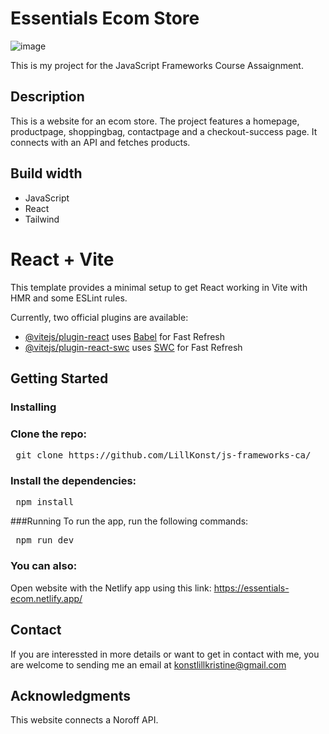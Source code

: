 # Essentials Ecom Store
![image](https://github.com/user-attachments/assets/e66fd74c-aff9-4d4c-bf9d-6d1e4c58b46e)

This is my project for the JavaScript Frameworks Course Assaignment.  

## Description
This is a website for an ecom store. The project features a homepage, productpage, shoppingbag, contactpage and a checkout-success page. It connects with an API and fetches products.

## Build width
- JavaScript
- React
- Tailwind

# React + Vite

This template provides a minimal setup to get React working in Vite with HMR and some ESLint rules.

Currently, two official plugins are available:

- [@vitejs/plugin-react](https://github.com/vitejs/vite-plugin-react/blob/main/packages/plugin-react/README.md) uses [Babel](https://babeljs.io/) for Fast Refresh
- [@vitejs/plugin-react-swc](https://github.com/vitejs/vite-plugin-react-swc) uses [SWC](https://swc.rs/) for Fast Refresh

## Getting Started
### Installing

### Clone the repo:

<pre> git clone https://github.com/LillKonst/js-frameworks-ca/ </pre>

### Install the dependencies:

<pre> npm install </pre>

###Running
To run the app, run the following commands:

<pre> npm run dev </pre>

### You can also: 
 Open website with the Netlify app using this link: https://essentials-ecom.netlify.app/

## Contact 
If you are interessted in more details or want to get in contact with me, you are welcome to sending me an email at konstlillkristine@gmail.com

## Acknowledgments
This website connects a Noroff API. 
